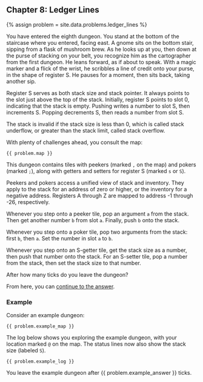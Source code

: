 ## Chapter 8: Ledger Lines

{% assign problem = site.data.problems.ledger_lines %}

You have entered the eighth dungeon. You stand at the bottom of the staircase where you entered, facing east. A gnome sits on the bottom stair, sipping from a flask of mushroom brew. As he looks up at you, then down at the purse of stacking on your belt, you recognize him as the cartographer from the first dungeon. He leans forward, as if about to speak. With a magic marker and a flick of the wrist, he scribbles a line of credit onto your purse, in the shape of register S. He pauses for a moment, then sits back, taking another sip.

Register S serves as both stack size and stack pointer. It always points to the slot just above the top of the stack. Initially, register S points to slot 0, indicating that the stack is empty. Pushing writes a number to slot S, then increments S. Popping decrements S, then reads a number from slot S.

The stack is invalid if the stack size is less than 0, which is called stack underflow, or greater than the stack limit, called stack overflow.

With plenty of challenges ahead, you consult the map:

```
{{ problem.map }}
```

This dungeon contains tiles with peekers (marked `,` on the map) and pokers (marked `;`), along with getters and setters for register S (marked `s` or `S`).

Peekers and pokers access a unified view of stack and inventory. They apply to the stack for an address of zero or higher, or the inventory for a negative address. Registers A through Z are mapped to address -1 through -26, respectively.

Whenever you step onto a peeker tile, pop an argument `a` from the stack. Then get another number `b` from slot `a`. Finally, push `b` onto the stack.

Whenever you step onto a poker tile, pop two arguments from the stack: first `b`, then `a`. Set the number in slot `a` to `b`.

Whenever you step onto an S-getter tile, get the stack size as a number, then push that number onto the stack. For an S-setter tile, pop a number from the stack, then set the stack size to that number.

After how many ticks do you leave the dungeon?

From here, you can [continue to the answer](../../answers/chapters/08/ledger-lines.md).


### Example

Consider an example dungeon:

```
{{ problem.example_map }}
```

The log below shows you exploring the example dungeon, with your location marked `@` on the map. The status lines now also show the stack size (labeled `S`).

```
{{ problem.example_log }}
```

You leave the example dungeon after {{ problem.example_answer }} ticks.
